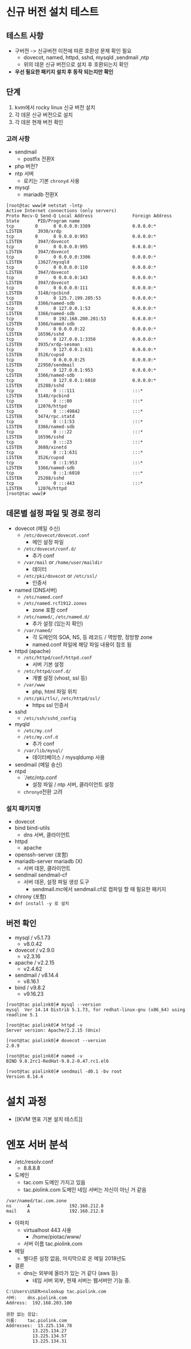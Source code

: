 # 신규 버전 설치 테스트
## 테스트 사항
- 구버전 -> 신규버전 이전에 따른 호환성 문제 확인 필요
	- dovecot, named, httpd, sshd, mysqld ,sendmail ,ntp
	- 위의 데몬 신규 버전으로 설치 후 호환되는지 확인
- **우선 필요한 패키지 설치 후 동작 되는지만 확인**
## 단계
1. kvm에서 rocky linux 신규 버전 설치
2. 각 데몬 신규 버전으로 설치
3. 각 데몬 현재 버전 확인
### 고려 사항
- sendmail
	- postfix 전환X
- php 버전?
- ntp 서버
	- 로키는 기본 `chronyd` 사용
- mysql 
	- mariadb 전환X
```
[root@tac www]# netstat -lntp
Active Internet connections (only servers)
Proto Recv-Q Send-Q Local Address               Foreign Address             State       PID/Program name   
tcp        0      0 0.0.0.0:3389                0.0.0.0:*                   LISTEN      3930/xrdp           
tcp        0      0 0.0.0.0:993                 0.0.0.0:*                   LISTEN      3947/dovecot        
tcp        0      0 0.0.0.0:995                 0.0.0.0:*                   LISTEN      3947/dovecot        
tcp        0      0 0.0.0.0:3306                0.0.0.0:*                   LISTEN      13627/mysqld            
tcp        0      0 0.0.0.0:110                 0.0.0.0:*                   LISTEN      3947/dovecot        
tcp        0      0 0.0.0.0:143                 0.0.0.0:*                   LISTEN      3947/dovecot        
tcp        0      0 0.0.0.0:111                 0.0.0.0:*                   LISTEN      3148/rpcbind        
tcp        0      0 125.7.199.205:53            0.0.0.0:*                   LISTEN      3366/named-sdb      
tcp        0      0 127.0.0.1:53                0.0.0.0:*                   LISTEN      3366/named-sdb          
tcp        0      0 192.168.200.201:53          0.0.0.0:*                   LISTEN      3366/named-sdb      
tcp        0      0 0.0.0.0:22                  0.0.0.0:*                   LISTEN      16596/sshd          
tcp        0      0 127.0.0.1:3350              0.0.0.0:*                   LISTEN      3935/xrdp-sesman    
tcp        0      0 127.0.0.1:631               0.0.0.0:*                   LISTEN      3526/cupsd          
tcp        0      0 0.0.0.0:25                  0.0.0.0:*                   LISTEN      22950/sendmail      
tcp        0      0 127.0.0.1:953               0.0.0.0:*                   LISTEN      3366/named-sdb      
tcp        0      0 127.0.0.1:6010              0.0.0.0:*                   LISTEN      25288/sshd          
tcp        0      0 :::111                      :::*                        LISTEN      3148/rpcbind        
tcp        0      0 :::80                       :::*                        LISTEN      12076/httpd         
tcp        0      0 :::49842                    :::*                        LISTEN      3474/rpc.statd      
tcp        0      0 ::1:53                      :::*                        LISTEN      3366/named-sdb      
tcp        0      0 :::22                       :::*                        LISTEN      16596/sshd          
tcp        0      0 :::23                       :::*                        LISTEN      3688/xinetd         
tcp        0      0 ::1:631                     :::*                        LISTEN      3526/cupsd          
tcp        0      0 ::1:953                     :::*                        LISTEN      3366/named-sdb      
tcp        0      0 ::1:6010                    :::*                        LISTEN      25288/sshd          
tcp        0      0 :::443                      :::*                        LISTEN      12076/httpd         
[root@tac www]# 
```
## 데몬별 설정 파일 및 경로 정리
- dovecot (메일 수신)
	- `/etc/dovecot/dovecot.conf`
		- 메인 설정 파일
	- `/etc/dovecot/conf.d/`
		- 추가 conf
	- `/var/mail` or `/home/user/maildir`
		- 데이터
	- `/etc/pki/dovecot` or `/etc/ssl/`
		- 인증서
- named (DNS서버)
	- `/etc/named.conf`
	- `/etc/named.rcf1912.zones`
		- zone 포함 conf
	- `/etc/named/`, `/etc/named.d/`
		- 추가 설정 (있는지 확인)
	- `/var/named/`
		- 각 도메인의 SOA, NS, 등 레코드 / 역방향, 정방향 zone
		- named.conf 파일에 해당 파일 내용이 참조 됨
- httpd (apache)
	- `/etc/httpd/conf/httpd.conf`
		- 서버 기본 설정
	- `/etc/httpd/conf.d/`
		- 개별 설정 (vhost, ssl 등)
	- `/var/www`
		- php, html 파일 위치
	- `/etc/pki/tls/`, `/etc/httpd/ssl/`
		- https ssl 인증서
- sshd
	- `/etc/ssh/sshd_config`
- myqld
	- `/etc/my.cnf`
	- `/etc/my.cnf.d`
		- 추가 conf
	- `/var/lib/mysql/`
		- 데이터베이스 / mysqldump 사용
- sendmail (메일 송신)
- ntpd
	- `/etc/ntp.conf
		- 설정 파일 / ntp 서버, 클라이언트 설정
	- `chronyd`전환 고려
### 설치 패키지명
- dovecot
- bind bind-utils
	- dns 서버, 클라이언트
- httpd
	- apache
- openssh-server (포함)
- mariadb-server mariadb (X)
	- 서버 데몬, 클라이언트
- sendmail sendmail-cf
	- 서버 데몬, 설정 파일 생성 도구
		- sendmail.mc에서 sendmail.cf로 컴파일 할 때 필요한 패키지
- chrony (포함)
- `dnf install -y 로 설치`
## 버전 확인
- mysql / v5.1.73
	- v8.0.42
- dovecot / v2.9.0
	- v2.3.16
- apache / v2.2.15
	- v2.4.62
- sendmail / v8.14.4
	- v8.16.1
- bind / v9.8.2
	- v9.16.23
```
[root@tac piolink0]# mysql --version
mysql  Ver 14.14 Distrib 5.1.73, for redhat-linux-gnu (x86_64) using readline 5.1

[root@tac piolink0]# httpd -v
Server version: Apache/2.2.15 (Unix)

[root@tac piolink0]# dovecot --version
2.0.9

[root@tac piolink0]# named -v
BIND 9.8.2rc1-RedHat-9.8.2-0.47.rc1.el6

[root@tac piolink0]# sendmail -d0.1 -bv root
Version 8.14.4
```
# 설치 과정
- [[KVM 엔포 기본 설치 테스트]]
# 엔포 서버 분석
- /etc/resolv.conf
	- 8.8.8.8
- 도메인
	- tac.com 도메인 가지고 있음
	- tac.piolink.com 도메인 네임 서버는 자신이 아닌 거 같음
```
/var/named/tac.com.zone
ns      A               192.168.212.8
mail    A               192.168.212.8
```
- 아파치
	- virtualhost 443 사용
		- /home/piotac/www/
	- 서버 이름 tac.piolink.com
- 메일
	- 별다른 설정 없음, 마지막으로 온 메일 2018년도
- 결론
	- dns는 외부에 올라가 있는 거 같다 (aws 등)
		- 네임 서버 외부, 현재 서버는 웹서버만 기능 중.
```
C:\Users\USER>nslookup tac.piolink.com
서버:    dns.piolink.com
Address:  192.168.203.100

권한 없는 응답:
이름:    tac.piolink.com
Addresses:  13.225.134.78
          13.225.134.27
          13.225.134.57
          13.225.134.31
```